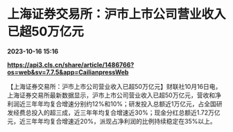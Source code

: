 # 上海证券交易所：沪市上市公司营业收入已超50万亿元

**2023-10-16 15:16**

**https://api3.cls.cn/share/article/1486766?os=web&sv=7.7.5&app=CailianpressWeb**

【上海证券交易所：沪市上市公司营业收入已超50万亿元】财联社10月16日电，上海证券交易所最新数据显示，沪市上市公司营业收入已超50万亿元，营收和净利润近三年年均复合增速分别约12%和10%；研发投入总额近1万亿元，占全国研发经费总投入的超三成，近三年年均复合增速近30%；现金分红总额近1.72万亿元，近三年年均复合增速近20%，派现占净利润的比例持续稳定在35%以上。